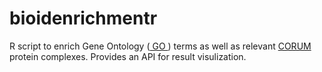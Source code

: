 # bioidenrichmentr
R script to enrich Gene Ontology (<a href="http://geneontology.org/"> GO </a>) terms as well as relevant <a href="https://mips.helmholtz-muenchen.de/corum/"> CORUM </a> protein complexes. Provides an API for result visulization.
